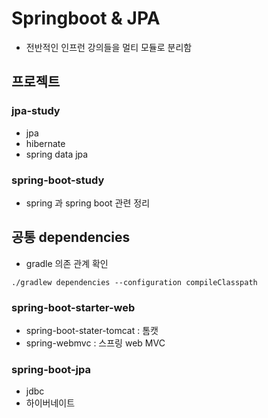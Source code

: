 # Springboot & JPA
- 전반적인 인프런 강의들을 멀티 모듈로 분리함


## 프로젝트
### jpa-study
- jpa
- hibernate
- spring data jpa

### spring-boot-study
- spring 과 spring boot 관련 정리


## 공통 dependencies
- gradle 의존 관계 확인
```text
./gradlew dependencies --configuration compileClasspath
```

### spring-boot-starter-web
- spring-boot-stater-tomcat : 톰캣
- spring-webmvc : 스프링 web MVC


### spring-boot-jpa
- jdbc
- 하이버네이트

